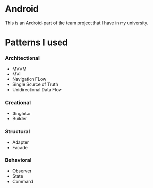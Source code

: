# Android

This is an Android-part of the team project that I have in my university.

# Patterns I used

### Architectional
 - MVVM
 - MVI
 - Navigation FLow
 - Single Source of Truth
 - Unidirectional Data Flow

### Creational
 - Singleton
 - Builder

### Structural
 - Adapter
 - Facade

### Behavioral
 - Observer
 - State
 - Command
